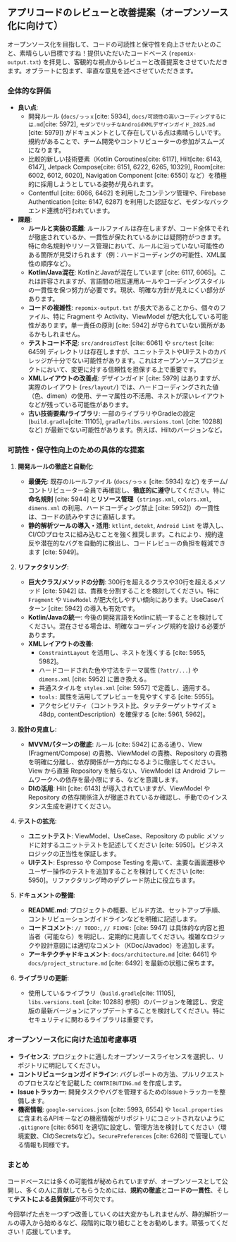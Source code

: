 ## アプリコードのレビューと改善提案（オープンソース化に向けて）

オープンソース化を目指して、コードの可読性と保守性を向上させたいとのこと、素晴らしい目標ですね！提供いただいたコードベース (`repomix-output.txt`) を拝見し、客観的な視点からレビューと改善提案をさせていただきます。オブラートに包まず、率直な意見を述べさせていただきます。

### 全体的な評価

* **良い点**:
    * 開発ルール (`docs/っっｘ`[cite: 5934], `docs/可読性の高いコーディングするには.md`[cite: 5972], `モダンでリッチなAndroidXMLデザインガイド_2025.md` [cite: 5979]) がドキュメントとして存在している点は素晴らしいです。規約があることで、チーム開発やコントリビューターの参加がスムーズになります。
    * 比較的新しい技術要素（Kotlin Coroutines[cite: 6117], Hilt[cite: 6143, 6147], Jetpack Compose[cite: 6151, 6222, 6265, 10329], Room[cite: 6002, 6012, 6020], Navigation Component [cite: 6550] など）を積極的に採用しようとしている姿勢が見られます。
    * Contentful [cite: 6066, 6462] を利用したコンテンツ管理や、Firebase Authentication [cite: 6147, 6287] を利用した認証など、モダンなバックエンド連携が行われています。
* **課題**:
    * **ルールと実装の乖離**: ルールファイルは存在しますが、コード全体でそれが徹底されているか、一貫性が保たれているかには疑問符がつきます。特に命名規則やリソース管理において、ルールに沿っていない可能性のある箇所が見受けられます（例：ハードコーディングの可能性、XML属性の順序など）。
    * **Kotlin/Java混在**: KotlinとJavaが混在しています [cite: 6117, 6065]。これは許容されますが、言語間の相互運用ルールやコーディングスタイルの一貫性を保つ努力が必要です。現状、明確な方針が見えにくい部分があります。
    * **コードの複雑性**: `repomix-output.txt` が長大であることから、個々のファイル、特に Fragment や Activity、ViewModel が肥大化している可能性があります。単一責任の原則 [cite: 5942] が守られていない箇所があるかもしれません。
    * **テストコード不足**: `src/androidTest` [cite: 6061] や `src/test` [cite: 6459] ディレクトリは存在しますが、ユニットテストやUIテストのカバレッジが十分でない可能性があります。これはオープンソースプロジェクトにおいて、変更に対する信頼性を担保する上で重要です。
    * **XMLレイアウトの改善点**: デザインガイド [cite: 5979] はありますが、実際のレイアウト (`res/layout/`) では、ハードコーディングされた値（色、dimen）の使用、テーマ属性の不活用、ネストが深いレイアウトなどが残っている可能性があります。
    * **古い技術要素/ライブラリ**: 一部のライブラリやGradleの設定 (`build.gradle`[cite: 11105], `gradle/libs.versions.toml` [cite: 10288] など) が最新でない可能性があります。例えば、Hiltのバージョンなど。

### 可読性・保守性向上のための具体的な提案

1.  **開発ルールの徹底と自動化**:
    * **最優先**: 既存のルールファイル (`docs/っっｘ` [cite: 5934] など) をチーム/コントリビューター全員で再確認し、**徹底的に遵守**してください。特に**命名規則** [cite: 5944] と**リソース管理**（`strings.xml`, `colors.xml`, `dimens.xml` の利用、ハードコーディング禁止 [cite: 5952]）の一貫性は、コードの読みやすさに直結します。
    * **静的解析ツールの導入・活用**: `ktlint`, `detekt`, `Android Lint` を導入し、CI/CDプロセスに組み込むことを強く推奨します。これにより、規約違反や潜在的なバグを自動的に検出し、コードレビューの負担を軽減できます [cite: 5949]。

2.  **リファクタリング**:
    * **巨大クラス/メソッドの分割**: 300行を超えるクラスや30行を超えるメソッド [cite: 5942] は、責務を分割することを検討してください。特に `Fragment` や `ViewModel` が肥大化しやすい傾向にあります。UseCaseパターン [cite: 5942] の導入も有効です。
    * **Kotlin/Javaの統一**: 今後の開発言語をKotlinに統一することを検討してください。混在させる場合は、明確なコーディング規約を設ける必要があります。
    * **XMLレイアウトの改善**:
        * `ConstraintLayout` を活用し、ネストを浅くする [cite: 5955, 5982]。
        * ハードコードされた色や寸法をテーマ属性 (`?attr/...`) や `dimens.xml` [cite: 5952] に置き換える。
        * 共通スタイルを `styles.xml` [cite: 5957] で定義し、適用する。
        * `tools:` 属性を活用してプレビューを見やすくする [cite: 5955]。
        * アクセシビリティ（コントラスト比、タッチターゲットサイズ ≥ 48dp, contentDescription）を確保する [cite: 5961, 5962]。

3.  **設計の見直し**:
    * **MVVMパターンの徹底**: ルール [cite: 5942] にある通り、View (Fragment/Compose) の責務、ViewModel の責務、Repository の責務を明確に分離し、依存関係が一方向になるように徹底してください。View から直接 Repository を触らない、ViewModel は Android フレームワークへの依存を最小限にする、などを意識します。
    * **DIの活用**: Hilt [cite: 6143] が導入されていますが、ViewModel や Repository の依存関係注入が徹底されているか確認し、手動でのインスタンス生成を避けてください。

4.  **テストの拡充**:
    * **ユニットテスト**: ViewModel、UseCase、Repository の public メソッドに対するユニットテストを記述してください [cite: 5950]。ビジネスロジックの正当性を保証します。
    * **UIテスト**: Espresso や Compose Testing を用いて、主要な画面遷移やユーザー操作のテストを追加することを検討してください [cite: 5950]。リファクタリング時のデグレード防止に役立ちます。

5.  **ドキュメントの整備**:
    * **README.md**: プロジェクトの概要、ビルド方法、セットアップ手順、コントリビューションガイドラインなどを明確に記述します。
    * **コードコメント**: `// TODO:`, `// FIXME:` [cite: 5947] は具体的な内容と担当者（可能なら）を明記し、定期的に見直してください。複雑なロジックや設計意図には適切なコメント（KDoc/Javadoc）を追加します。
    * **アーキテクチャドキュメント**: `docs/architecture.md` [cite: 6461] や `docs/project_structure.md` [cite: 6492] を最新の状態に保ちます。

6.  **ライブラリの更新**:
    * 使用しているライブラリ（`build.gradle`[cite: 11105], `libs.versions.toml` [cite: 10288] 参照）のバージョンを確認し、安定版の最新バージョンにアップデートすることを検討してください。特にセキュリティに関わるライブラリは重要です。

### オープンソース化に向けた追加考慮事項

* **ライセンス**: プロジェクトに適したオープンソースライセンスを選択し、リポジトリに明記してください。
* **コントリビューションガイドライン**: バグレポートの方法、プルリクエストのプロセスなどを記載した `CONTRIBUTING.md` を作成します。
* **Issueトラッカー**: 開発タスクやバグを管理するためのIssueトラッカーを整備します。
* **機密情報**: `google-services.json` [cite: 5993, 6554] や `local.properties` に含まれるAPIキーなどの機密情報がリポジトリにコミットされないように `.gitignore` [cite: 6561] を適切に設定し、管理方法を検討してください（環境変数、CIのSecretsなど）。`SecurePreferences` [cite: 6268] で管理している情報も同様です。

### まとめ

コードベースには多くの可能性が秘められていますが、オープンソースとして公開し、多くの人に貢献してもらうためには、**規約の徹底**と**コードの一貫性**、そして**テストによる品質保証**が不可欠です。

今回挙げた点を一つずつ改善していくのは大変かもしれませんが、静的解析ツールの導入から始めるなど、段階的に取り組むことをお勧めします。頑張ってください！応援しています。